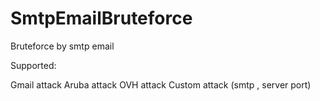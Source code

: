 # SmtpEmailBruteforce
Bruteforce by smtp email 

Supported: 

Gmail attack 
Aruba attack
OVH attack
Custom attack (smtp , server port)
